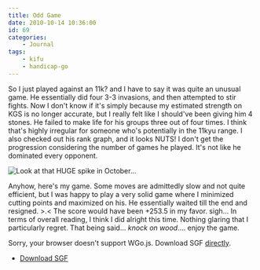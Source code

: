 ```yaml
---
title: Odd Game
date: 2010-10-14 10:36:00
id: 69
categories:
	- Journal
tags:
	- kifu
	- handicap-go
---
```


So I just played against an 11k? and I have to say it was quite an unusual game. He essentially did four 3-3 invasions, and then attempted to stir fights. Now I don't know if it's simply because my estimated strength on KGS is no longer accurate, but I really felt like I should've been giving him 4 stones. He failed to make life for his groups three out of four times. I think that's highly irregular for someone who's potentially in the 11kyu range. I also checked out his rank graph, and it looks NUTS! I don't get the progression considering the number of games he played. It's not like he dominated every opponent.

![Look at that HUGE spike in October...](/images/2010/10/opponent-rank.png)

Anyhow, here's my game. Some moves are admittedly slow and not quite efficient, but I was happy to play a very solid game where I minimized cutting points and maximized on his. He essentially waited till the end and resigned. &gt;.&lt; The score would have been +253.5 in my favor. sigh... In terms of overall reading, I think I did alright this time. Nothing glaring that I particularly regret. That being said... *knock on wood*.... enjoy the game.

<!--more-->

<article>
	<section data-wgo="/kifu/2010/2010.10.14-Odd-Game.sgf" data-wgo-enablewheel="false" style="width: 100%">
	  <p>Sorry, your browser doesn't support WGo.js. Download SGF <a href="/kifu/2010/2010.10.14-Odd-Game.sgf">directly</a>.</p>
	</section>
	<div><ul><li><a href="/kifu/2010/2010.10.14-Odd-Game.sgf">Download SGF</a></li></ul></div>
</article>
